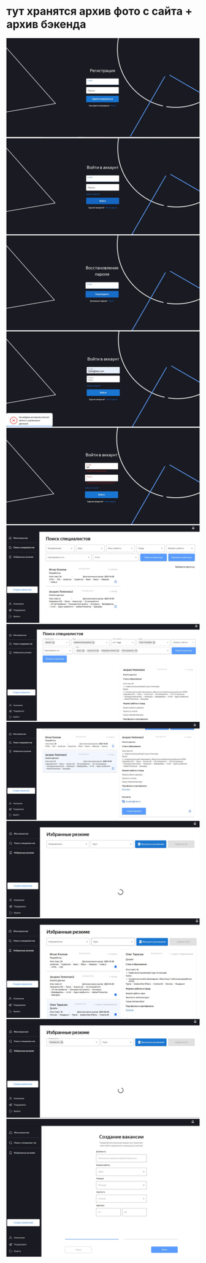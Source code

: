 # тут хранятся архив фото с сайта + архив бэкенда

![image](https://github.com/yandex-hackathon-career-track/backend/blob/main/static/github/website(1).jpg)<br>
![image](https://github.com/yandex-hackathon-career-track/backend/blob/main/static/github/website(2).jpg)<br>
![image](https://github.com/yandex-hackathon-career-track/backend/blob/main/static/github/website(3).jpg)<br>
![image](https://github.com/yandex-hackathon-career-track/backend/blob/main/static/github/website(4).jpg)<br>
![image](https://github.com/yandex-hackathon-career-track/backend/blob/main/static/github/website(5).jpg)<br>
![image](https://github.com/yandex-hackathon-career-track/backend/blob/main/static/github/website(6).jpg)<br>
![image](https://github.com/yandex-hackathon-career-track/backend/blob/main/static/github/website(7).jpg)<br>
![image](https://github.com/yandex-hackathon-career-track/backend/blob/main/static/github/website(8).jpg)<br>
![image](https://github.com/yandex-hackathon-career-track/backend/blob/main/static/github/website(9).jpg)<br>
![image](https://github.com/yandex-hackathon-career-track/backend/blob/main/static/github/website(10).jpg)<br>
![image](https://github.com/yandex-hackathon-career-track/backend/blob/main/static/github/website(11).jpg)<br>
![image](https://github.com/yandex-hackathon-career-track/backend/blob/main/static/github/website(12).jpg)<br>